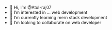 - 👋 Hi, I’m @Atul-raj07
- 👀 I’m interested in ... web development
- 🌱 I’m currently learning  mern stack development 
- 💞️ I’m looking to collaborate on web developer

<!---
Atul-raj07/Atul-raj07 is a ✨ special ✨ repository because its `README.md` (this file) appears on your GitHub profile.
You can click the Preview link to take a look at your changes.
--->
